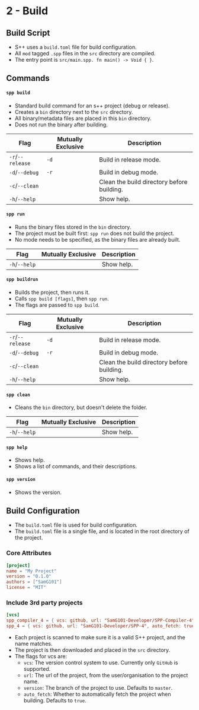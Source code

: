# 2 - Build

## Build Script
- S++ uses a `build.toml` file for build configuration.
- All `mod` tagged `.spp` files in the `src` directory are compiled.
- The entry point is `src/main.spp. fn main() -> Void { }`.

## Commands
#### `spp build`
- Standard build command for an s++ project (debug or release).
- Creates a `bin` directory next to the `src` directory.
- All binary/metadata files are placed in this `bin` directory.
- Does not run the binary after building.

| Flag             | Mutually Exclusive | Description                                |
|------------------|--------------------|--------------------------------------------|
| `-r`/`--release` | `-d`               | Build in release mode.                     |
| `-d`/`--debug`   | `-r`               | Build in debug mode.                       |
| `-c`/`--clean`   |                    | Clean the build directory before building. |
| `-h`/`--help`    |                    | Show help.                                 |


#### `spp run`
- Runs the binary files stored in the `bin` directory.
- The project must be built first: `spp run` does not build the project.
- No mode needs to be specified, as the binary files are already built.

| Flag          | Mutually Exclusive | Description |
|---------------|--------------------|-------------|
| `-h`/`--help` |                    | Show help.  |

#### `spp buildrun`
- Builds the project, then runs it.
- Calls `spp build [flags]`, then `spp run`.
- The flags are passed to `spp build`.

| Flag             | Mutually Exclusive | Description                                |
|------------------|--------------------|--------------------------------------------|
| `-r`/`--release` | `-d`               | Build in release mode.                     |
| `-d`/`--debug`   | `-r`               | Build in debug mode.                       |
| `-c`/`--clean`   |                    | Clean the build directory before building. |
| `-h`/`--help`    |                    | Show help.                                 |

#### `spp clean`
- Cleans the `bin` directory, but doesn't delete the folder.

| Flag          | Mutually Exclusive | Description |
|---------------|--------------------|-------------|
| `-h`/`--help` |                    | Show help.  |

#### `spp help`
- Shows help.
- Shows a list of commands, and their descriptions.

#### `spp version`
- Shows the version.

## Build Configuration
- The `build.toml` file is used for build configuration.
- The `build.toml` file is a single file, and is located in the root directory of the project.

### Core Attributes
```toml
[project]
name = "My Project"
version = "0.1.0"
authors = ["SamG101"]
license = "MIT"
```

### Include 3rd party projects
```toml
[vcs]
spp_compiler_4 = { vcs: github, url: "SamG101-Developer/SPP-Compiler-4", auto_fetch: true }
spp_4 = { vcs: github, url: "SamG101-Developer/SPP-4", auto_fetch: true }
```
- Each project is scanned to make sure it is a valid S++ project, and the name matches.
- The project is then downloaded and placed in the `src` directory.
- The flags for vcs are:
    - `vcs`: The version control system to use. Currently only `GitHub` is supported.
    - `url`: The url of the project, from the user/organisation to the project name.
    - `version`: The branch of the project to use. Defaults to `master`.
    - `auto_fetch`: Whether to automatically fetch the project when building. Defaults to `true`.
